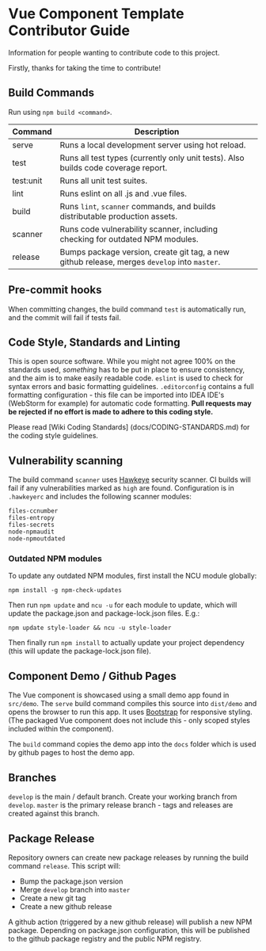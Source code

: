 # Vue Component Template Contributor Guide
Information for people wanting to contribute code to this project.

Firstly, thanks for taking the time to contribute!

## Build Commands
Run using `npm build <command>`.

| Command     | Description                                                                                  |
|-------------|----------------------------------------------------------------------------------------------|
| serve       | Runs a local development server using hot reload.                                            |
| test        | Runs all test types (currently only unit tests). Also builds code coverage report.           |
| test:unit   | Runs all unit test suites.                                                                   |
| lint        | Runs eslint on all .js and .vue files.                                                       |
| build       | Runs `lint`, `scanner` commands, and builds distributable production assets.                 |
| scanner     | Runs code vulnerability scanner, including checking for outdated NPM modules.                |
| release     | Bumps package version, create git tag, a new github release, merges `develop` into `master`. |

## Pre-commit hooks
When committing changes, the build command `test` is automatically run, and the
commit will fail if tests fail.

## Code Style, Standards and Linting
This is open source software. While you might not agree 100% on the standards used, _something_ has to be put in place
to ensure consistency, and the aim is to make easily readable code. `eslint` is used to check for syntax errors and
basic formatting guidelines. `.editorconfig` contains a full formatting configuration - this file can be imported into 
IDEA IDE's (WebStorm for example) for automatic code formatting. **Pull requests may be rejected if no effort is made to
adhere to this coding style.**

Please read [Wiki Coding Standards] (docs/CODING-STANDARDS.md) for the coding style guidelines.

## Vulnerability scanning
The build command `scanner` uses [Hawkeye](https://github.com/hawkeyesec/scanner-cli) security scanner. CI builds will
fail if any vulnerabilities marked as `high` are found.
Configuration is in `.hawkeyerc` and includes the following scanner modules:

~~~
files-ccnumber
files-entropy
files-secrets
node-npmaudit
node-npmoutdated
~~~

### Outdated NPM modules
To update any outdated NPM modules, first install the NCU module globally:

~~~
npm install -g npm-check-updates
~~~

Then run `npm update` and `ncu -u` for each module to update, which will update the package.json and package-lock.json
files. E.g.:

~~~
npm update style-loader && ncu -u style-loader
~~~

Then finally run `npm install` to actually update your project dependency (this will update the package-lock.json file).

## Component Demo / Github Pages
The Vue component is showcased using a small demo app found in `src/demo`. The `serve` build command compiles this 
source into `dist/demo` and opens the browser to run this app. It uses [Bootstrap](https://getbootstrap.com) for 
responsive styling. (The packaged Vue component does not include this - only scoped styles included within the component).

The `build` command copies the demo app into the `docs` folder which is used by github pages to host the demo app.

## Branches
`develop` is the main / default branch. Create your working branch from `develop`. `master` is the primary release 
branch - tags and releases are created against this branch.

## Package Release
Repository owners can create new package releases by running the build command `release`. This script will:

- Bump the package.json version
- Merge `develop` branch into `master`
- Create a new git tag
- Create a new github release

A github action (triggered by a new github release) will publish a new NPM package. Depending on package.json 
configuration, this will be published to the github package registry and the public NPM registry.   